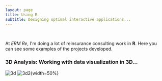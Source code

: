 ```yaml
---
layout: page
title: Using R
subtitle: Designing optimal interactive applications...
---
```


 <br>
 
At *ERM Re*, I'm doing a lot of reinsurance consulting work in **R**. Here you can see some examples of the projects developed.
 <br>
 
### 3D Analysis: Working with data visualization in 3D...
![3d](http://i64.tinypic.com/ngubye.png)
![3d2](http://i63.tinypic.com/25tiaad.png){width=50%}


